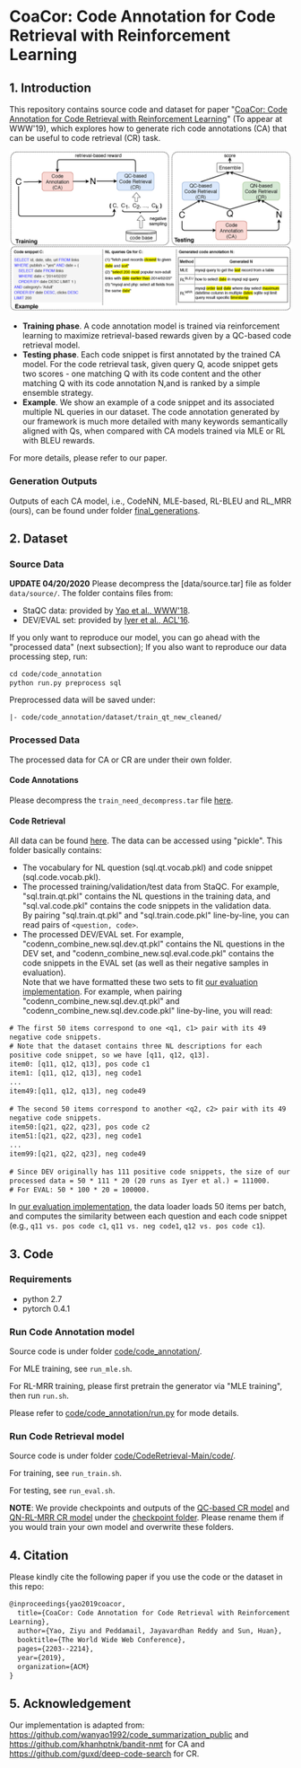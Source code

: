 # CoaCor: Code Annotation for Code Retrieval with Reinforcement Learning

## 1. Introduction
This repository contains source code and dataset for paper "[CoaCor: Code Annotation for Code Retrieval with Reinforcement Learning](http://web.cse.ohio-state.edu/~yao.470/paper/CoaCor.pdf)" (To appear at WWW'19), which explores how to generate rich code annotations (CA) that can be useful to code retrieval (CR) task. 

![Framework Image](doc/figure/framework2_camera.png)
- **Training phase**. A code annotation model is trained via reinforcement learning to maximize retrieval-based rewards given by a QC-based code retrieval model.
- **Testing phase**. Each code snippet is first annotated by the trained CA model. For the code retrieval task, given query Q, acode snippet gets two scores - one matching Q with its code content and the other matching Q with its code annotation N,and is ranked by a simple ensemble strategy. 
- **Example**. We show an example of a code snippet and its associated multiple NL queries in our dataset. The code annotation generated by our framework is much more detailed with many keywords semantically aligned with Qs, when compared with CA models trained via MLE or RL with BLEU rewards.

For more details, please refer to our paper.

### Generation Outputs
Outputs of each CA model, i.e., CodeNN, MLE-based, RL-BLEU and RL_MRR (ours), can be found under folder [final_generations](final_generations/).

## 2. Dataset
### Source Data
**UPDATE 04/20/2020** 
Please decompress the [data/source.tar] file as folder `data/source/`.
The folder contains files from:
- StaQC data: provided by [Yao et al., WWW'18](https://github.com/LittleYUYU/StackOverflow-Question-Code-Dataset). 
- DEV/EVAL set: provided by [Iyer et al., ACL'16](https://github.com/sriniiyer/codenn).

If you only want to reproduce our model, you can go ahead with the "processed data" (next subsection); If you also want to reproduce our data processing step, run:
```
cd code/code_annotation
python run.py preprocess sql
```
Preprocessed data will be saved under:
```
|- code/code_annotation/dataset/train_qt_new_cleaned/
```


### Processed Data
The processed data for CA or CR are under their own folder.
#### Code Annotations
Please decompress the `train_need_decompress.tar` file [here](code/code_annotation/dataset/train_qt_new_cleaned/).
#### Code Retrieval 
All data can be found [here](code/CodeRetrieval-Main/data/). The data can be accessed using "pickle". This folder basically contains:
- The vocabulary for NL question (sql.qt.vocab.pkl) and code snippet (sql.code.vocab.pkl).
- The processed training/validation/test data from StaQC. For example, "sql.train.qt.pkl" contains the NL questions in the training data, and "sql.val.code.pkl" contains the code snippets in the validation data.<br>
By pairing "sql.train.qt.pkl" and "sql.train.code.pkl" line-by-line, you can read pairs of `<question, code>`.
- The processed DEV/EVAL set. For example, "codenn_combine_new.sql.dev.qt.pkl" contains the NL questions in the DEV set, and "codenn_combine_new.sql.eval.code.pkl" contains the code snippets in the EVAL set (as well as their negative samples in evaluation). <br>
Note that we have formatted these two sets to fit [our evaluation implementation](https://github.com/LittleYUYU/CoaCor/blob/master/code/CodeRetrieval-Main/code/codesearcher.py#L128). For example, when pairing "codenn_combine_new.sql.dev.qt.pkl" and "codenn_combine_new.sql.dev.code.pkl" line-by-line, you will read:
```
# The first 50 items correspond to one <q1, c1> pair with its 49 negative code snippets. 
# Note that the dataset contains three NL descriptions for each positive code snippet, so we have [q11, q12, q13].
item0: [q11, q12, q13], pos code c1
item1: [q11, q12, q13], neg code1
...
item49:[q11, q12, q13], neg code49

# The second 50 items correspond to another <q2, c2> pair with its 49 negative code snippets.
item50:[q21, q22, q23], pos code c2
item51:[q21, q22, q23], neg code1
...
item99:[q21, q22, q23], neg code49

# Since DEV originally has 111 positive code snippets, the size of our processed data = 50 * 111 * 20 (20 runs as Iyer et al.) = 111000.
# For EVAL: 50 * 100 * 20 = 100000.
```
In [our evaluation implementation](https://github.com/LittleYUYU/CoaCor/blob/master/code/CodeRetrieval-Main/code/codesearcher.py#L128), the data loader loads 50 items per batch, and computes the similarity between each question and each code snippet (e.g., `q11 vs. pos code c1`, `q11 vs. neg code1`, `q12 vs. pos code c1`).


## 3. Code
### Requirements
- python 2.7
- pytorch 0.4.1

### Run Code Annotation model
Source code is under folder [code/code_annotation/](code/code_annotation/). 

For MLE training, see `run_mle.sh`.

For RL-MRR training, please first pretrain the generator via "MLE training", then run `run.sh`.

Please refer to [code/code_annotation/run.py](code/code_annotation/run.py) for mode details.

### Run Code Retrieval model
Source code is under folder [code/CodeRetrieval-Main/code/](code/CodeRetrieval-Main/code/). 

For training, see `run_train.sh`.

For testing, see `run_eval.sh`.

**NOTE**: We provide checkpoints and outputs of the [QC-based CR model](code/CodeRetrieval-Main/checkpoint/QC_valcodenn/qtlen_20_codelen_120_qtnwords_7775_codenwords_7726_batch_256_optimizer_adam_lr_001_embsize_200_lstmdims_400_bowdropout_35_seqencdropout_35_codeenc_bilstm/) and [QN-RL-MRR CR model](code/CodeRetrieval-Main/checkpoint/QN_rl_mrr_valcodenn/qtlen_20_codelen_120_qtnwords_7775_codenwords_7726_batch_256_optimizer_adam_lr_001_embsize_200_lstmdims_400_bowdropout_35_seqencdropout_35_codeenc_bilstm/) under the [checkpoint folder](code/CodeRetrieval-Main/checkpoint/). Please rename them if you would train your own model and overwrite these folders.


## 4. Citation
Please kindly cite the following paper if you use the code or the dataset in this repo:
```
@inproceedings{yao2019coacor,
  title={CoaCor: Code Annotation for Code Retrieval with Reinforcement Learning},
  author={Yao, Ziyu and Peddamail, Jayavardhan Reddy and Sun, Huan},
  booktitle={The World Wide Web Conference},
  pages={2203--2214},
  year={2019},
  organization={ACM}
}
```

## 5. Acknowledgement

Our implementation is adapted from: https://github.com/wanyao1992/code_summarization_public and https://github.com/khanhptnk/bandit-nmt for CA and https://github.com/guxd/deep-code-search for CR.


